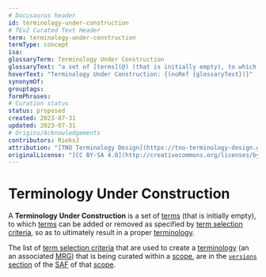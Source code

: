 ```yaml
---
# Docusaurus header
id: terminology-under-construction
# TEv2 Curated Text Header
term: terminology-under-construction
termType: concept
isa:
glossaryTerm: Terminology Under Construction
glossaryText: "a set of [terms](@) (that is initially empty), to which [terms](@) can be added or removed as specified by [term selection criteria](@), so as to ultimately result in a proper [terminology](@)."
hoverText: "Terminology Under Construction: {(noRef {glossaryText})}"
synonymOf:
grouptags:
formPhrases:
# Curation status
status: proposed
created: 2023-07-31
updated: 2023-07-31
# Origins/Acknowledgements
contributors: RieksJ
attribution: "[TNO Terminology Design](https://tno-terminology-design.github.io/tev2-specifications/docs)"
originalLicense: "[CC BY-SA 4.0](http://creativecommons.org/licenses/by-sa/4.0/?ref=chooser-v1)"
---
```


# Terminology Under Construction

A **Terminology Under Construction** is a set of [terms](@) (that is initially empty), to which [terms](@) can be added or removed as specified by [term selection criteria](@), so as to ultimately result in a proper [terminology](@).

The list of [term selection criteria](@) that are used to create a [terminology](@) (an an associated [MRG](@)) that is being curated within a [scope](@), are in the [`versions` section](/docs/spec-files/saf#versions) of the [SAF](@) of that [scope](@).
